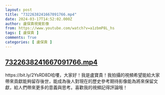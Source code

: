 ```yaml
---
layout: post
title: "7322638241667091766.mp4"
date: 2024-03-17T14:52:02.000Z
author: 盧保貴視覺影像
from: https://www.youtube.com/watch?v=a1zbmP8L_hs
tags: [ 盧保貴 ]
comments: True
categories: [ 盧保貴 ]
---
```

<!--1710687122000-->
[7322638241667091766.mp4](https://www.youtube.com/watch?v=a1zbmP8L_hs)
------

<div>
https://bit.ly/2YsRD8D哈嘍，大家好！我是盧寶貴！我拍攝的視頻希望能給大家帶來貢獻能夠留存後世，能成為後人對現在的歷史參考期待影像能為將來保留文獻，給人們帶來更多的意義與思考。喜歡我的視頻記得評論哦！
</div>
